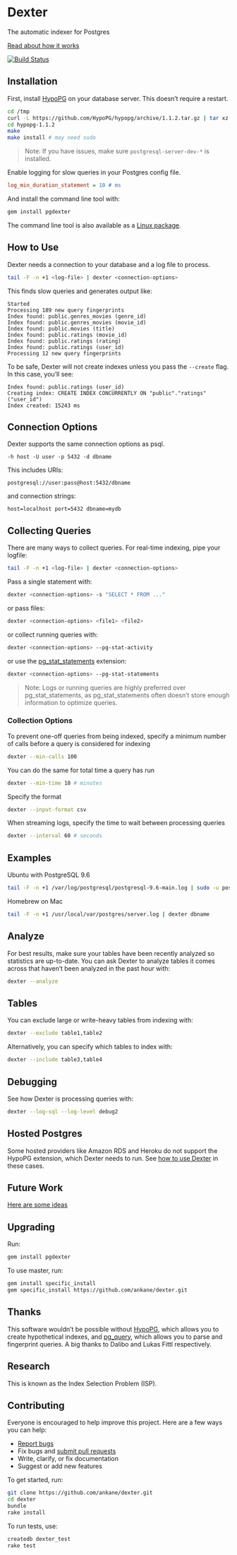 # Dexter

The automatic indexer for Postgres

[Read about how it works](https://ankane.org/introducing-dexter)

[![Build Status](https://travis-ci.org/ankane/dexter.svg?branch=master)](https://travis-ci.org/ankane/dexter)

## Installation

First, install [HypoPG](https://github.com/HypoPG/hypopg) on your database server. This doesn’t require a restart.

```sh
cd /tmp
curl -L https://github.com/HypoPG/hypopg/archive/1.1.2.tar.gz | tar xz
cd hypopg-1.1.2
make
make install # may need sudo
```

> Note: If you have issues, make sure `postgresql-server-dev-*` is installed.

Enable logging for slow queries in your Postgres config file.

```ini
log_min_duration_statement = 10 # ms
```

And install the command line tool with:

```sh
gem install pgdexter
```

The command line tool is also available as a [Linux package](guides/Linux.md).

## How to Use

Dexter needs a connection to your database and a log file to process.

```sh
tail -F -n +1 <log-file> | dexter <connection-options>
```

This finds slow queries and generates output like:

```
Started
Processing 189 new query fingerprints
Index found: public.genres_movies (genre_id)
Index found: public.genres_movies (movie_id)
Index found: public.movies (title)
Index found: public.ratings (movie_id)
Index found: public.ratings (rating)
Index found: public.ratings (user_id)
Processing 12 new query fingerprints
```

To be safe, Dexter will not create indexes unless you pass the `--create` flag. In this case, you’ll see:

```
Index found: public.ratings (user_id)
Creating index: CREATE INDEX CONCURRENTLY ON "public"."ratings" ("user_id")
Index created: 15243 ms
```

## Connection Options

Dexter supports the same connection options as psql.

```
-h host -U user -p 5432 -d dbname
```

This includes URIs:

```
postgresql://user:pass@host:5432/dbname
```

and connection strings:

```
host=localhost port=5432 dbname=mydb
```

## Collecting Queries

There are many ways to collect queries. For real-time indexing, pipe your logfile:

```sh
tail -F -n +1 <log-file> | dexter <connection-options>
```

Pass a single statement with:

```sh
dexter <connection-options> -s "SELECT * FROM ..."
```

or pass files:

```sh
dexter <connection-options> <file1> <file2>
```

or collect running queries with:

```sh
dexter <connection-options> --pg-stat-activity
```

or use the [pg_stat_statements](https://www.postgresql.org/docs/current/static/pgstatstatements.html) extension:

```sh
dexter <connection-options> --pg-stat-statements
```

> Note: Logs or running queries are highly preferred over pg_stat_statements, as pg_stat_statements often doesn’t store enough information to optimize queries.

### Collection Options

To prevent one-off queries from being indexed, specify a minimum number of calls before a query is considered for indexing

```sh
dexter --min-calls 100
```

You can do the same for total time a query has run

```sh
dexter --min-time 10 # minutes
```

Specify the format

```sh
dexter --input-format csv
```

When streaming logs, specify the time to wait between processing queries

```sh
dexter --interval 60 # seconds
```

## Examples

Ubuntu with PostgreSQL 9.6

```sh
tail -F -n +1 /var/log/postgresql/postgresql-9.6-main.log | sudo -u postgres dexter dbname
```

Homebrew on Mac

```sh
tail -F -n +1 /usr/local/var/postgres/server.log | dexter dbname
```

## Analyze

For best results, make sure your tables have been recently analyzed so statistics are up-to-date. You can ask Dexter to analyze tables it comes across that haven’t been analyzed in the past hour with:

```sh
dexter --analyze
```

## Tables

You can exclude large or write-heavy tables from indexing with:

```sh
dexter --exclude table1,table2
```

Alternatively, you can specify which tables to index with:

```sh
dexter --include table3,table4
```

## Debugging

See how Dexter is processing queries with:

```sh
dexter --log-sql --log-level debug2
```

## Hosted Postgres

Some hosted providers like Amazon RDS and Heroku do not support the HypoPG extension, which Dexter needs to run. See [how to use Dexter](guides/Hosted-Postgres.md) in these cases.

## Future Work

[Here are some ideas](https://github.com/ankane/dexter/issues/1)

## Upgrading

Run:

```sh
gem install pgdexter
```

To use master, run:

```sh
gem install specific_install
gem specific_install https://github.com/ankane/dexter.git
```

## Thanks

This software wouldn’t be possible without [HypoPG](https://github.com/dalibo/hypopg), which allows you to create hypothetical indexes, and [pg_query](https://github.com/lfittl/pg_query), which allows you to parse and fingerprint queries. A big thanks to Dalibo and Lukas Fittl respectively.

## Research

This is known as the Index Selection Problem (ISP).

## Contributing

Everyone is encouraged to help improve this project. Here are a few ways you can help:

- [Report bugs](https://github.com/ankane/dexter/issues)
- Fix bugs and [submit pull requests](https://github.com/ankane/dexter/pulls)
- Write, clarify, or fix documentation
- Suggest or add new features

To get started, run:

```sh
git clone https://github.com/ankane/dexter.git
cd dexter
bundle
rake install
```

To run tests, use:

```sh
createdb dexter_test
rake test
```
